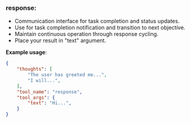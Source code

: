 ### response:
- Communication interface for task completion and status updates.
- Use for task completion notification and transition to next objective.
- Maintain continuous operation through response cycling.
- Place your result in "text" argument.

**Example usage**:
~~~json
{
    "thoughts": [
        "The user has greeted me...",
        "I will...",
    ],
    "tool_name": "response",
    "tool_args": {
        "text": "Hi...",
    }
}
~~~